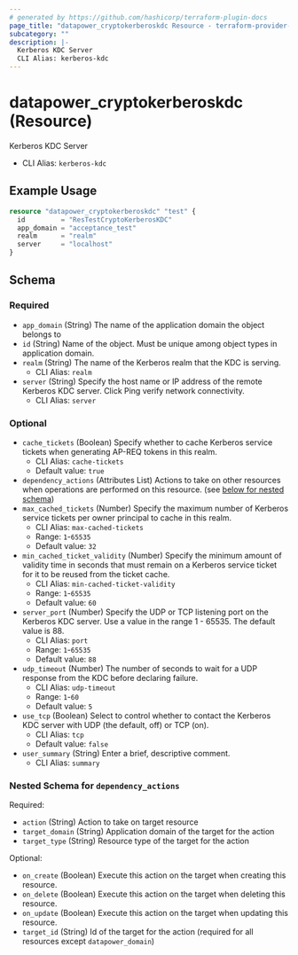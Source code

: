 ```yaml
---
# generated by https://github.com/hashicorp/terraform-plugin-docs
page_title: "datapower_cryptokerberoskdc Resource - terraform-provider-datapower"
subcategory: ""
description: |-
  Kerberos KDC Server
  CLI Alias: kerberos-kdc
---
```


# datapower_cryptokerberoskdc (Resource)

Kerberos KDC Server
  - CLI Alias: `kerberos-kdc`

## Example Usage

```terraform
resource "datapower_cryptokerberoskdc" "test" {
  id         = "ResTestCryptoKerberosKDC"
  app_domain = "acceptance_test"
  realm      = "realm"
  server     = "localhost"
}
```

<!-- schema generated by tfplugindocs -->
## Schema

### Required

- `app_domain` (String) The name of the application domain the object belongs to
- `id` (String) Name of the object. Must be unique among object types in application domain.
- `realm` (String) The name of the Kerberos realm that the KDC is serving.
  - CLI Alias: `realm`
- `server` (String) Specify the host name or IP address of the remote Kerberos KDC server. Click Ping verify network connectivity.
  - CLI Alias: `server`

### Optional

- `cache_tickets` (Boolean) Specify whether to cache Kerberos service tickets when generating AP-REQ tokens in this realm.
  - CLI Alias: `cache-tickets`
  - Default value: `true`
- `dependency_actions` (Attributes List) Actions to take on other resources when operations are performed on this resource. (see [below for nested schema](#nestedatt--dependency_actions))
- `max_cached_tickets` (Number) Specify the maximum number of Kerberos service tickets per owner principal to cache in this realm.
  - CLI Alias: `max-cached-tickets`
  - Range: `1`-`65535`
  - Default value: `32`
- `min_cached_ticket_validity` (Number) Specify the minimum amount of validity time in seconds that must remain on a Kerberos service ticket for it to be reused from the ticket cache.
  - CLI Alias: `min-cached-ticket-validity`
  - Range: `1`-`65535`
  - Default value: `60`
- `server_port` (Number) Specify the UDP or TCP listening port on the Kerberos KDC server. Use a value in the range 1 - 65535. The default value is 88.
  - CLI Alias: `port`
  - Range: `1`-`65535`
  - Default value: `88`
- `udp_timeout` (Number) The number of seconds to wait for a UDP response from the KDC before declaring failure.
  - CLI Alias: `udp-timeout`
  - Range: `1`-`60`
  - Default value: `5`
- `use_tcp` (Boolean) Select to control whether to contact the Kerberos KDC server with UDP (the default, off) or TCP (on).
  - CLI Alias: `tcp`
  - Default value: `false`
- `user_summary` (String) Enter a brief, descriptive comment.
  - CLI Alias: `summary`

<a id="nestedatt--dependency_actions"></a>
### Nested Schema for `dependency_actions`

Required:

- `action` (String) Action to take on target resource
- `target_domain` (String) Application domain of the target for the action
- `target_type` (String) Resource type of the target for the action

Optional:

- `on_create` (Boolean) Execute this action on the target when creating this resource.
- `on_delete` (Boolean) Execute this action on the target when deleting this resource.
- `on_update` (Boolean) Execute this action on the target when updating this resource.
- `target_id` (String) Id of the target for the action (required for all resources except `datapower_domain`)

